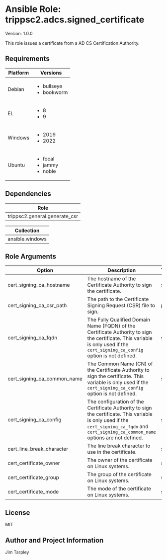 <!-- BEGIN_ANSIBLE_DOCS -->

# Ansible Role: trippsc2.adcs.signed_certificate
Version: 1.0.0

This role issues a certificate from a AD CS Certification Authority.

## Requirements

| Platform | Versions |
| -------- | -------- |
| Debian | <ul><li>bullseye</li><li>bookworm</li></ul> |
| EL | <ul><li>8</li><li>9</li></ul> |
| Windows | <ul><li>2019</li><li>2022</li></ul> |
| Ubuntu | <ul><li>focal</li><li>jammy</li><li>noble</li></ul> |

## Dependencies
| Role |
| ---- |
| trippsc2.general.generate_csr |

| Collection |
| ---------- |
| ansible.windows |

## Role Arguments
|Option|Description|Type|Required|Choices|Default|
|---|---|---|---|---|---|
| cert_signing_ca_hostname | The hostname of the Certificate Authority to sign the certificate. | str | yes |  |  |
| cert_signing_ca_csr_path | The path to the Certificate Signing Request (CSR) file to sign. | path | no |  | C:\Windows\temp\server.req |
| cert_signing_ca_fqdn | The Fully Qualified Domain Name (FQDN) of the Certificate Authority to sign the certificate. This variable is only used if the `cert_signing_ca_config` option is not defined. | str | no |  | {{ hostvars[cert_signing_ca_hostname].ansible_fqdn }} |
| cert_signing_ca_common_name | The Common Name (CN) of the Certificate Authority to sign the certificate. This variable is only used if the `cert_signing_ca_config` option is not defined. | str | no |  |  |
| cert_signing_ca_config | The configuration of the Certificate Authority to sign the certificate. This variable is only used if the `cert_signing_ca_fqdn` and `cert_signing_ca_common_name` options are not defined. | str | no |  | {{ cert_signing_ca_fqdn }}\{{ cert_signing_ca_common_name }} |
| cert_line_break_character | The line break character to use in the certificate. | str | no |  | \n |
| cert_certificate_owner | The owner of the certificate on Linux systems. | str | no |  | root |
| cert_certificate_group | The group of the certificate on Linux systems. | str | no |  | root |
| cert_certificate_mode | The mode of the certificate on Linux systems. | str | no |  | 0644 |


## License
MIT

## Author and Project Information
Jim Tarpley
<!-- END_ANSIBLE_DOCS -->
